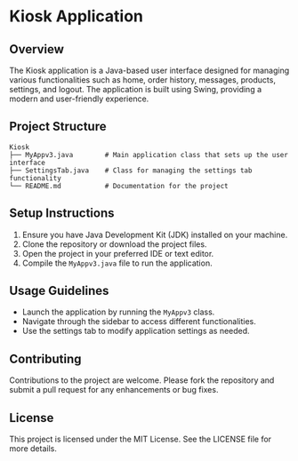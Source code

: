 # Kiosk Application

## Overview
The Kiosk application is a Java-based user interface designed for managing various functionalities such as home, order history, messages, products, settings, and logout. The application is built using Swing, providing a modern and user-friendly experience.

## Project Structure
```
Kiosk
├── MyAppv3.java        # Main application class that sets up the user interface
├── SettingsTab.java    # Class for managing the settings tab functionality
└── README.md           # Documentation for the project
```

## Setup Instructions
1. Ensure you have Java Development Kit (JDK) installed on your machine.
2. Clone the repository or download the project files.
3. Open the project in your preferred IDE or text editor.
4. Compile the `MyAppv3.java` file to run the application.

## Usage Guidelines
- Launch the application by running the `MyAppv3` class.
- Navigate through the sidebar to access different functionalities.
- Use the settings tab to modify application settings as needed.

## Contributing
Contributions to the project are welcome. Please fork the repository and submit a pull request for any enhancements or bug fixes.

## License
This project is licensed under the MIT License. See the LICENSE file for more details.
